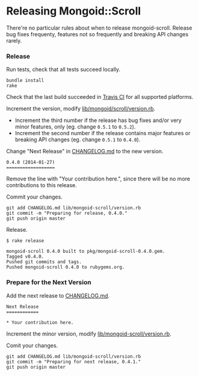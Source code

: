 Releasing Mongoid::Scroll
=========================

There're no particular rules about when to release mongoid-scroll. Release bug fixes frequenty, features not so frequently and breaking API changes rarely.

### Release

Run tests, check that all tests succeed locally.

```
bundle install
rake
```

Check that the last build succeeded in [Travis CI](https://travis-ci.org/dblock/mongoid-scroll) for all supported platforms.

Increment the version, modify [lib/mongoid/scroll/version.rb](lib/mongoid/scroll/version.rb).

*  Increment the third number if the release has bug fixes and/or very minor features, only (eg. change `0.5.1` to `0.5.2`).
*  Increment the second number if the release contains major features or breaking API changes (eg. change `0.5.1` to `0.4.0`).

Change "Next Release" in [CHANGELOG.md](CHANGELOG.md) to the new version.

```
0.4.0 (2014-01-27)
==================
```

Remove the line with "Your contribution here.", since there will be no more contributions to this release.

Commit your changes.

```
git add CHANGELOG.md lib/mongoid-scroll/version.rb
git commit -m "Preparing for release, 0.4.0."
git push origin master
```

Release.

```
$ rake release

mongoid-scroll 0.4.0 built to pkg/mongoid-scroll-0.4.0.gem.
Tagged v0.4.0.
Pushed git commits and tags.
Pushed mongoid-scroll 0.4.0 to rubygems.org.
```

### Prepare for the Next Version

Add the next release to [CHANGELOG.md](CHANGELOG.md).

```
Next Release
============

* Your contribution here.
```

Increment the minor version, modify [lib/mongoid-scroll/version.rb](lib/mongoid-scroll/version.rb).

Comit your changes.

```
git add CHANGELOG.md lib/mongoid-scroll/version.rb
git commit -m "Preparing for next release, 0.4.1."
git push origin master
```

